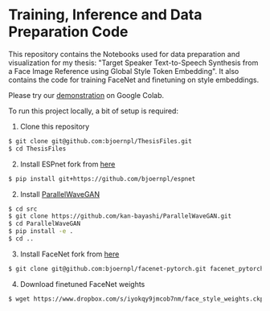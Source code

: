 # Training, Inference and Data Preparation Code

This repository contains the Notebooks used for data preparation and visualization for my thesis: "Target Speaker Text-to-Speech Synthesis from a Face Image Reference using Global Style Token Embedding". It also contains the code for training FaceNet and finetuning on style embeddings.

Please try our [demonstration]( https://colab.research.google.com/github/bjoernpl/ThesisFiles/blob/main/demo.ipynb) on Google Colab.

To run this project locally, a bit of setup is required:
1. Clone this repository
```bash
$ git clone git@github.com:bjoernpl/ThesisFiles.git
$ cd ThesisFiles
```
2. Install ESPnet fork from [here](https://github.com/bjoernpl/espnet)
```bash
$ pip install git+https://github.com/bjoernpl/espnet
```
2. Install [ParallelWaveGAN](https://github.com/kan-bayashi/ParallelWaveGAN)
```bash
$ cd src
$ git clone https://github.com/kan-bayashi/ParallelWaveGAN.git
$ cd ParallelWaveGAN
$ pip install -e .
$ cd ..
```
3. Install FaceNet fork from [here](https://github.com/bjoernpl/facenet-pytorch)
```bash
$ git clone git@github.com:bjoernpl/facenet-pytorch.git facenet_pytorch
```
4. Download finetuned FaceNet weights
```bash
$ wget https://www.dropbox.com/s/iyokqy9jmcob7nm/face_style_weights.ckpt -O  ./models/weights/face_style_weights.ckpt
```
